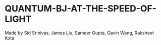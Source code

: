 # QUANTUM-BJ-AT-THE-SPEED-OF-LIGHT
Made by Sid Srinivas, James Liu, Sameer Gupta, Gavin Wang, Raksheet Kota
